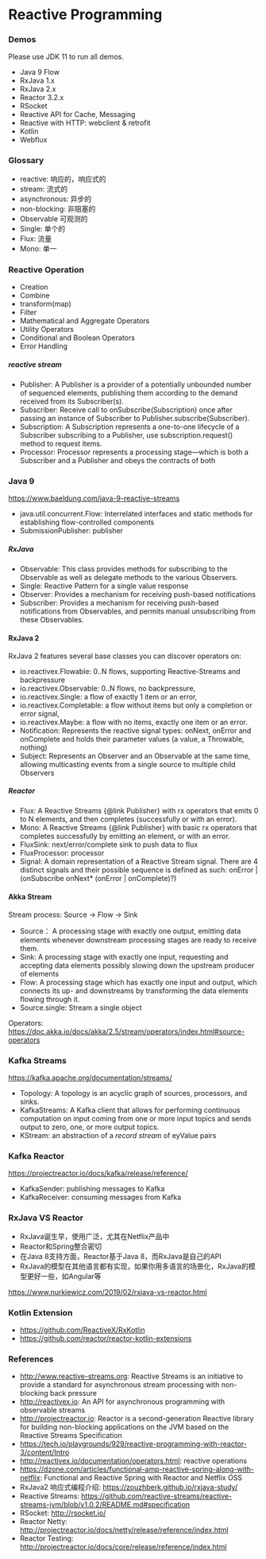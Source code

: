 Reactive Programming
====================

### Demos
Please use JDK 11 to run all demos.

* Java 9 Flow
* RxJava 1.x
* RxJava 2.x
* Reactor 3.2.x
* RSocket
* Reactive API for Cache, Messaging
* Reactive with HTTP: webclient & retrofit
* Kotlin
* Webflux

### Glossary

* reactive: 响应的，响应式的
* stream: 流式的
* asynchronous: 异步的
* non-blocking: 非阻塞的
* Observable 可观测的
* Single: 单个的
* Flux: 流量
* Mono: 单一

### Reactive Operation

* Creation
* Combine
* transform(map)
* Filter
* Mathematical and Aggregate Operators
* Utility Operators
* Conditional and Boolean Operators
* Error Handling

##### reactive stream

* Publisher: A Publisher is a provider of a potentially unbounded number of sequenced elements, publishing them according to the demand received from its Subscriber(s).
* Subscriber: Receive call to onSubscribe(Subscription) once after passing an instance of Subscriber to Publisher.subscribe(Subscriber).
* Subscription: A Subscription represents a one-to-one lifecycle of a Subscriber subscribing to a Publisher, use subscription.request() method to request items.
* Processor:  Processor represents a processing stage—which is both a Subscriber and a Publisher and obeys the contracts of both

### Java 9

https://www.baeldung.com/java-9-reactive-streams

* java.util.concurrent.Flow: Interrelated interfaces and static methods for establishing flow-controlled components
* SubmissionPublisher: publisher

##### RxJava

* Observable: This class provides methods for subscribing to the Observable as well as delegate methods to the various Observers.
* Single: Reactive Pattern for a single value response
* Observer: Provides a mechanism for receiving push-based notifications
* Subscriber: Provides a mechanism for receiving push-based notifications from Observables, and permits manual unsubscribing from these Observables.

#### RxJava 2

RxJava 2 features several base classes you can discover operators on:

* io.reactivex.Flowable: 0..N flows, supporting Reactive-Streams and backpressure
* io.reactivex.Observable: 0..N flows, no backpressure,
* io.reactivex.Single: a flow of exactly 1 item or an error,
* io.reactivex.Completable: a flow without items but only a completion or error signal,
* io.reactivex.Maybe: a flow with no items, exactly one item or an error.
* Notification: Represents the reactive signal types: onNext, onError and onComplete and holds their parameter values (a value, a Throwable, nothing)
* Subject: Represents an Observer and an Observable at the same time, allowing multicasting events from a single source to multiple child Observers

##### Reactor

* Flux: A Reactive Streams {@link Publisher} with rx operators that emits 0 to N elements, and then completes  (successfully or with an error).
* Mono: A Reactive Streams {@link Publisher} with basic rx operators that completes successfully by emitting an element, or with an error.
* FluxSink: next/error/complete sink to push data to flux
* FluxProcessor: processor
* Signal: A domain representation of a Reactive Stream signal. There are 4 distinct signals and their possible sequence is defined as such: onError | (onSubscribe onNext* (onError | onComplete)?)

#### Akka Stream

Stream process: Source -> Flow -> Sink

* Source： A processing stage with exactly one output, emitting data elements whenever downstream processing stages are ready to receive them.
* Sink: A processing stage with exactly one input, requesting and accepting data elements possibly slowing down the upstream producer of elements
* Flow: A processing stage which has exactly one input and output, which connects its up- and downstreams by transforming the data elements flowing through it.
* Source.single: Stream a single object

Operators: https://doc.akka.io/docs/akka/2.5/stream/operators/index.html#source-operators

### Kafka Streams

https://kafka.apache.org/documentation/streams/

* Topology: A topology is an acyclic graph of sources, processors, and sinks.
* KafkaStreams: A Kafka client that allows for performing continuous computation on input coming from one or more input topics and sends output to zero, one, or more output topics.
* KStream: an abstraction of a <i>record stream</i> of eyValue pairs

### Kafka Reactor

https://projectreactor.io/docs/kafka/release/reference/

* KafkaSender: publishing messages to Kafka
* KafkaReceiver: consuming messages from Kafka

### RxJava VS Reactor

* RxJava诞生早，使用广泛，尤其在Netflix产品中
* Reactor和Spring整合密切
* 在Java 8支持方面，Reactor基于Java 8，而RxJava是自己的API
* RxJava的模型在其他语言都有实现，如果你用多语言的场景化，RxJava的模型更好一些，如Angular等

https://www.nurkiewicz.com/2019/02/rxjava-vs-reactor.html

### Kotlin Extension

* https://github.com/ReactiveX/RxKotlin
* https://github.com/reactor/reactor-kotlin-extensions

###  References

* http://www.reactive-streams.org: Reactive Streams is an initiative to provide a standard for asynchronous stream processing with non-blocking back pressure
* http://reactivex.io: An API for asynchronous programming with observable streams
* http://projectreactor.io: Reactor is a second-generation Reactive library for building non-blocking applications on the JVM based on the Reactive Streams Specification
* https://tech.io/playgrounds/929/reactive-programming-with-reactor-3/content/Intro
* http://reactivex.io/documentation/operators.html: reactive operations
* https://dzone.com/articles/functional-amp-reactive-spring-along-with-netflix: Functional and Reactive Spring with Reactor and Netflix OSS
* RxJava2 响应式编程介绍: https://zouzhberk.github.io/rxjava-study/
* Reactive Streams: https://github.com/reactive-streams/reactive-streams-jvm/blob/v1.0.2/README.md#specification
* RSocket: http://rsocket.io/
* Reactor Netty: http://projectreactor.io/docs/netty/release/reference/index.html
* Reactor Testing: http://projectreactor.io/docs/core/release/reference/index.html
